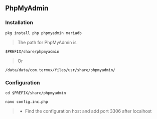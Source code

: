 ## PhpMyAdmin
### Installation
```
pkg install php phpmyadmin mariadb
```
> The path for PhpMyAdmin is
```
$PREFIX/share/phpmyadmin
```
> Or
```
/data/data/com.termux/files/usr/share/phpmyadmin/
```
### Configuration
```
cd $PREFIX/share/phpmyadmin
```
```
nano config.inc.php
```
>* Find the configuration host and add port 3306 after localhost
